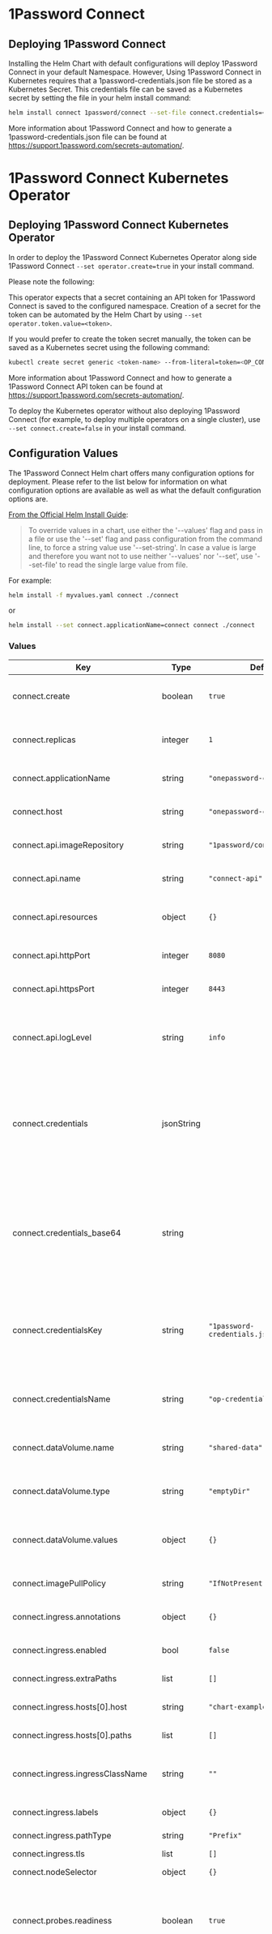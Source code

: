 # 1Password Connect

## Deploying 1Password Connect

Installing the Helm Chart with default configurations will deploy 1Password Connect in your default Namespace. However, Using 1Password Connect in Kubernetes requires that a 1password-credentials.json file be stored as a Kubernetes Secret. This credentials file can be saved as a Kubernetes secret by setting the file in your helm install command:

```bash
helm install connect 1password/connect --set-file connect.credentials=<path/to/1password-credentials.json>
```

More information about 1Password Connect and how to generate a 1password-credentials.json file can be found at <https://support.1password.com/secrets-automation/>.

# 1Password Connect Kubernetes Operator

## Deploying 1Password Connect Kubernetes Operator

In order to deploy the 1Password Connect Kubernetes Operator along side 1Password Connect `--set operator.create=true` in your install command.

Please note the following:

This operator expects that a secret containing an API token for 1Password Connect is saved to the configured namespace.
Creation of a secret for the token can be automated by the Helm Chart by using `--set operator.token.value=<token>`.

If you would prefer to create the token secret manually, the token can be saved as a Kubernetes secret using the following command:

```sh
kubectl create secret generic <token-name> --from-literal=token=<OP_CONNECT_TOKEN> --namespace=<namespace>
```

More information about 1Password Connect and how to generate a 1Password Connect API token can be found at <https://support.1password.com/secrets-automation/>.

To deploy the Kubernetes operator without also deploying 1Password Connect (for example, to deploy multiple operators on a single cluster), use `--set connect.create=false` in your install command.

## Configuration Values

The 1Password Connect Helm chart offers many configuration options for deployment. Please refer to the list below for information on what configuration options are available as well as what the default configuration options are.

[From the Official Helm Install Guide](https://helm.sh/docs/helm/helm_install/#helm-install):

>To override values in a chart, use either the '--values' flag and pass in a file or use the '--set' flag and pass configuration from the command line, to force a string value use '--set-string'. In case a value is large and therefore you want not to use neither '--values' nor '--set', use '--set-file' to read the single large value from file.

For example:

```sh
helm install -f myvalues.yaml connect ./connect
```

or

```sh
helm install --set connect.applicationName=connect connect ./connect
```

### Values

| Key                                 | Type | Default | Description                                                                                                                                                                                        |
|-------------------------------------|------|---------|----------------------------------------------------------------------------------------------------------------------------------------------------------------------------------------------------|
| connect.create                      | boolean | `true` | Denotes whether the 1Password Connect server will be deployed                                                                                                                                      |
| connect.replicas                    | integer | `1` | The number of replicas to run the 1Password Connect deployment                                                                                                                                     |
| connect.applicationName             | string | `"onepassword-connect"` | The name of 1Password Connect Application                                                                                                                                                          |
| connect.host                        | string | `"onepassword-connect"` | The name of 1Password Connect Host                                                                                                                                                                 |
| connect.api.imageRepository         | string | `"1password/connect-api` | The 1Password Connect API repository                                                                                                                                                               |
| connect.api.name                    | string | `"connect-api"` | The name of the 1Password Connect API container                                                                                                                                                    |
| connect.api.resources               | object | `{}` | The resources requests/limits for the 1Password Connect API pod                                                                                                                                    |
| connect.api.httpPort                | integer | `8080` | The port the Connect API is served on when TLS is disabled                                                                                                                                         |
| connect.api.httpsPort               | integer | `8443` | The port the Connect API is served on when TLS is enabled                                                                                                                                          |
| connect.api.logLevel                | string | `info` | Log level of the Connect API container. Valid options are: trace, debug, info, warn, error.                                                                                                        |
| connect.credentials                 | jsonString |  | Contents of the 1password-credentials.json file for Connect. Can be set be adding `--set-file connect.credentials=<path/to/1password-credentials.json>` to your helm install command               |
| connect.credentials_base64          | string |  | Base64-encoded contents of the 1password-credentials.json file for Connect. This can be used instead of `connect.credentials` in case supplying raw JSON to `connect.credentials` leads to issues. |
| connect.credentialsKey              | string | `"1password-credentials.json"` | The key for the 1Password Connect Credentials stored in the credentials secret, the credentials must be encoded as a base64 string                                                                 |
| connect.credentialsName             | string | `"op-credentials"` | The name of Kubernetes Secret containing the 1Password Connect credentials                                                                                                                         |
| connect.dataVolume.name             | string | `"shared-data"` | The name of the shared volume used between 1Password Connect Containers                                                                                                                            |
| connect.dataVolume.type             | string | `"emptyDir"` | The type of the shared volume used between 1Password Connect Containers                                                                                                                            |
| connect.dataVolume.values           | object | `{}` | Desribes the fields and values for configuration of shared volume for 1Password Connect                                                                                                            |
| connect.imagePullPolicy             | string | `"IfNotPresent"` | The 1Password Connect API image pull policy                                                                                                                                                        |
| connect.ingress.annotations         | object | `{}` | The 1Password Connect Ingress Annotations                                                                                                                                                          |
| connect.ingress.enabled             | bool | `false` | The boolean value to enable/disable the 1Password Connect                                                                                                                                          |
| connect.ingress.extraPaths          | list | `[]` | Additional Ingress Paths                                                                                                                                                                           |
| connect.ingress.hosts[0].host       | string | `"chart-example.local"` | The 1Password Connect Ingress Hostname                                                                                                                                                             |
| connect.ingress.hosts[0].paths      | list | `[]` | The 1Password Connect Ingress Path                                                                                                                                                                 |
| connect.ingress.ingressClassName    | string | `""` | Optionally use ingressClassName instead of deprecated annotation.                                                                                                                                  |
| connect.ingress.labels              | object | `{}` | Ingress labels for 1Password Connect                                                                                                                                                               |
| connect.ingress.pathType            | string | `"Prefix"` | Ingress PathType see [docs](https://kubernetes.io/docs/concepts/services-networking/ingress/#path-types)                                                                                           |
| connect.ingress.tls                 | list | `[]` | Ingress TLS see [docs](https://kubernetes.io/docs/concepts/services-networking/ingress/#tls)                                                                                                       |
| connect.nodeSelector                | object | `{}` | [Node selector](https://kubernetes.io/docs/concepts/scheduling-eviction/assign-pod-node/#nodeselector) stanza for the Connect pod                                                                  |
| connect.probes.readiness            | boolean | `true` | Denotes whether the 1Password Connect API readiness probe will operate and ensure the pod is ready before serving traffic                                                                          |
| connect.probes.liveness             | boolean | `true` | Denotes whether the 1Password Connect API will be continually checked by Kubernetes for liveness and restarted if the pod becomes unresponsive                                                     |
| connect.annotations                 | object | `{}` | Additional annotations to be added to the Connect API deployment resource.                                                                                                                         |
| connect.labels                      | object | `{}` | Additional labels to be added to the Connect API deployment resource.                                                                                                                              |
| connect.podAnnotations              | object | `{}` | Additional annotations to be added to the Connect API pods.                                                                                                                                        |
| connect.podLabels                   | object | `{}` | Additional labels to be added to the Connect API pods.                                                                                                                                             |
| connect.serviceType                 | string | `NodePort` | The type of Service resource to create for the Connect API and sync services.                                                                                                                      |
| connect.serviceAnnotations          | object | `{}` | Additional annotations to be added to the service.                                                                                                                                                 |
| connect.sync.imageRepository        | string | `"1password/connect-sync"` | The 1Password Connect Sync repository                                                                                                                                                              |
| connect.sync.name                   | string | `"connect-sync"` | The name of the 1Password Connect Sync container                                                                                                                                                   |
| connect.sync.resources              | object | `{}` | The resources requests/limits for the 1Password Connect Sync pod                                                                                                                                   |
| connect.sync.httpPort               | integer | `8081` | The port serving the health of the Sync container                                                                                                                                                  |
| connect.sync.logLevel               | string | `info` | Log level of the Connect Sync container. Valid options are: trace, debug, info, warn, error.                                                                                                       |
| connect.tls.enabled                 | boolean | `false` | Denotes whether the Connect API is secured with TLS                                                                                                                                                |
| connect.tls.secret                  | string | `"op-connect-tls"` | The name of the secret containing the TLS key (`tls.key`) and certificate (`tls.crt`)                                                                                                              |
| connect.tolerations                 | list | `[]` | List of tolerations to be added to the Connect API pods.                                                                                                                                           |
| connect.version                     | string | `{{.Chart.AppVersion}}` | The 1Password Connect version to pull                                                                                                                                                              |
| operator.autoRestart                | boolean | `false` | Denotes whether the 1Password Operator will automatically restart deployments based on associated updated secrets.                                                                                 |
| operator.create                     | boolean | `false` | Denotes whether the 1Password Operator will be deployed                                                                                                                                            |
| operator.imagePullPolicy            | string | `"IfNotPresent"` | The 1Password Operator image pull policy                                                                                                                                                           |
| operator.imageRepository            | string | `"1password/onepassword-operator"` | The 1Password Operator repository                                                                                                                                                                  |
| operator.nodeSelector               | object | `{}` | [Node selector](https://kubernetes.io/docs/concepts/scheduling-eviction/assign-pod-node/#nodeselector) stanza for the operator pod                                                                 |
| operator.annotations                | object | `{}` | Additional annotations to be added to the Operator deployment resource.                                                                                                                            |
| operator.labels                     | object | `{}` | Additional labels to be added to the Operator deployment resource.                                                                                                                                 |
| operator.logLevel                   | string | `info` | Log level of the Operator container. Valid options are: debug, info and error.                                                                                                        |
| operator.podAnnotations             | object | `{}` | Additional annotations to be added to the Operator pods.                                                                                                                                           |
| operator.podLabels                  | object | `{}` | Additional labels to be added to the Operator pods.                                                                                                                                                |
| operator.pollingInterval            | integer | `600` | How often the 1Password Operator will poll for secrets updates.                                                                                                                                    |
| operator.clusterRole.create         | boolean | `{{.Values.operator.create}}` | Denotes whether or not a cluster role will be created for each for the 1Password Operator                                                                                                          |
| operator.clusterRole.name           | string | `"onepassword-connect-operator"` | The name of the 1Password Operator Cluster Role                                                                                                                                                    |
| operator.clusterRoleBinding.create  | boolean | `{{.Values.operator.create}}` | Denotes whether or not a Cluster role binding will be created for the 1Password Operator Service Account                                                                                           |
| operator.roleBinding.create         | boolean | `{{.Values.operator.create}}` | Denotes whether or not a role binding will be created for each Namespace for the 1Password Operator Service Account                                                                                |
| operator.roleBinding.name           | string | `"onepassword-connect-operator"` | The name of the 1Password Operator Role Binding                                                                                                                                                    |
| operator.serviceAccount.annotations | object | `{}` | Annotations for the 1Password Connect Service Account                                                                                                                                              |
| operator.serviceAccount.create      | boolean | `{{.Values.operator.create}}` | Denotes whether or not a service account will be created for the 1Password Operator                                                                                                                |
| operator.serviceAccount.name        | string | `"onepassword-connect-operator"` | The name of the 1Password Conenct Operator                                                                                                                                                         |
| operator.tolerations                | list | `[]` | List of tolerations to be added to the Operator pods.                                                                                                                                              |
| operator.version                    | string | `"1.8.0"` | T 1Password Operator version to pull                                                                                                                                                               |
| operator.token.key                  | string | `"token"` | The key for the 1Password Connect token stored in the 1Password token secret                                                                                                                       |
| operator.token.name                 | string | `"onepassword-token"` | The name of Kubernetes Secret containing the 1Password Connect API token                                                                                                                           |
| operator.token.value                | string | `"onepassword-token"` | An API token generated for 1Password Connect to be used by the Connect Operator                                                                                                                    |
| operator.watchNamespace             | list | `[]` | A list of namespaces for the 1Password Operator to watch and manage. Use the empty list to watch all namespaces.                                                                                   |
| operator.resources                  | object | `{}` | The resources requests/limits for the 1Password Operator pod                                                                                                                                       |
| operator.connectUrl                 | string     |  | The url to the connect server with a schema, when a connect server is not deployed by this chart                                                                                                   |


### CRD

By default, the chart will also install the `OnePasswordItem` CRD.
To disable this, you can run `helm install` with the [`--skip-crds` flag](https://helm.sh/docs/chart_best_practices/custom_resource_definitions/#method-1-let-helm-do-it-for-you).

